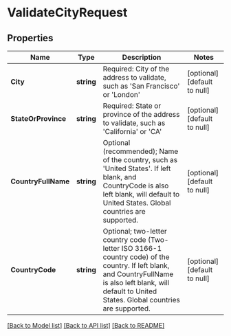 # ValidateCityRequest

## Properties
Name | Type | Description | Notes
------------ | ------------- | ------------- | -------------
**City** | **string** | Required: City of the address to validate, such as &#39;San Francisco&#39; or &#39;London&#39; | [optional] [default to null]
**StateOrProvince** | **string** | Required: State or province of the address to validate, such as &#39;California&#39; or &#39;CA&#39; | [optional] [default to null]
**CountryFullName** | **string** | Optional (recommended); Name of the country, such as &#39;United States&#39;.  If left blank, and CountryCode is also left blank, will default to United States.  Global countries are supported. | [optional] [default to null]
**CountryCode** | **string** | Optional; two-letter country code (Two-letter ISO 3166-1 country code) of the country.  If left blank, and CountryFullName is also left blank, will default to United States.  Global countries are supported. | [optional] [default to null]

[[Back to Model list]](../README.md#documentation-for-models) [[Back to API list]](../README.md#documentation-for-api-endpoints) [[Back to README]](../README.md)


